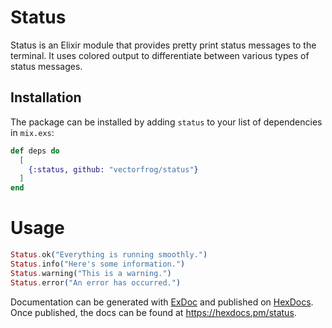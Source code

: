# Status

Status is an Elixir module that provides pretty print status messages to the terminal. It uses colored output to differentiate between various types of status messages.

## Installation

The package can be installed by adding `status` to your list of dependencies in `mix.exs`:

```elixir
def deps do
  [
    {:status, github: "vectorfrog/status"}
  ]
end
```

# Usage

```elixir
Status.ok("Everything is running smoothly.")
Status.info("Here's some information.")
Status.warning("This is a warning.")
Status.error("An error has occurred.")
```

Documentation can be generated with [ExDoc](https://github.com/elixir-lang/ex_doc)
and published on [HexDocs](https://hexdocs.pm). Once published, the docs can
be found at <https://hexdocs.pm/status>.

